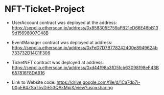 # NFT-Ticket-Project

- UserAccount contract was deployed at the address: https://sepolia.etherscan.io/address/0x858305E759aFB21eD66E48bB139d15698007C48B
- EventManager contract was deployed at address: https://sepolia.etherscan.io/address/0xFeD7D7B778242400e8949624b733732D14C1F306
- TicketNFT contract was deployed at address: https://sepolia.etherscan.io/address/0xd44f98a3fD5fcb63098f98eF43B657816F8DA916


- Link to Website code: https://drive.google.com/file/d/1Ca7dp7i-0XpEB4ZSaT5vDiE53QAkMpjX/view?usp=sharing
